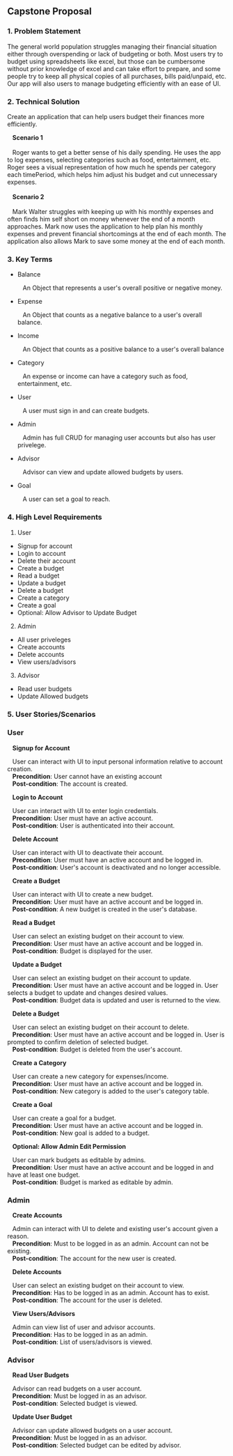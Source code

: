 ## Capstone Proposal

### 1. Problem Statement
The general world population struggles managing their financial situation either through overspending or lack of budgeting or both. Most users try to budget using spreadsheets like excel, but those can be cumbersome without prior knowledge of excel and can take effort to prepare, and some people try to keep all physical copies of all purchases, bills paid/unpaid, etc. Our app will also users to manage budgeting efficiently with an ease of UI.

### 2. Technical Solution
Create an application that can help users budget their finances more efficiently.

&nbsp;&nbsp;&nbsp;**Scenario 1**<br></br>
&nbsp;&nbsp;&nbsp;Roger wants to get a better sense of his daily spending. He uses the app to log expenses, selecting categories such as food, entertainment, etc. Roger sees a visual representation of how much he spends per category each timePeriod, which helps him adjust his budget and cut unnecessary expenses.
<br></br>
&nbsp;&nbsp;&nbsp;**Scenario 2**<br></br>
&nbsp;&nbsp;&nbsp;Mark Walter struggles with keeping up with his monthly expenses and often finds him self short on money whenever the end of a month approaches. Mark now uses the application to help plan his monthly expenses and prevent financial shortcomings at the end of each month. The application also allows Mark to save some money at the end of each month.

### 3. Key Terms
- Balance <p>&nbsp;&nbsp;&nbsp;An Object that represents a user's overall positive or negative money.</p>
- Expense <p>&nbsp;&nbsp;&nbsp;An Object that counts as a negative balance to a user's overall balance.</p>
- Income <p>&nbsp;&nbsp;&nbsp;An Object that counts as a positive balance to a user's overall balance</p>
- Category <p>&nbsp;&nbsp;&nbsp;An expense or income can have a category such as food, entertainment, etc.</p>
- User <p>&nbsp;&nbsp;&nbsp;A user must sign in and can create budgets.</p>
- Admin <p>&nbsp;&nbsp;&nbsp;Admin has full CRUD for managing user accounts but also has user privelege.</p>
- Advisor <p>&nbsp;&nbsp;&nbsp;Advisor can view and update allowed budgets by users.</p>
- Goal <p>&nbsp;&nbsp;&nbsp;A user can set a goal to reach.</p>

### 4. High Level Requirements
1. User
- Signup for account
- Login to account
- Delete their account
- Create a budget
- Read a budget
- Update a budget
- Delete a budget
- Create a category
- Create a goal
- Optional: Allow Advisor to Update Budget
2. Admin
- All user priveleges
- Create accounts
- Delete accounts
- View users/advisors
3. Advisor
- Read user budgets
- Update Allowed budgets

### 5. User Stories/Scenarios

### User

&nbsp;&nbsp;&nbsp;**Signup for Account**<p>&nbsp;&nbsp;&nbsp;User can interact with UI to input personal information relative to account creation.<br>&nbsp;&nbsp;&nbsp;**Precondition**: User cannot have an existing account<br>&nbsp;&nbsp;&nbsp;**Post-condition**: The account is created.</p>

&nbsp;&nbsp;&nbsp;**Login to Account**<p>&nbsp;&nbsp;&nbsp;User can interact with UI to enter login credentials.<br>&nbsp;&nbsp;&nbsp;**Precondition**: User must have an active account.<br>&nbsp;&nbsp;&nbsp;**Post-condition**: User is authenticated into their account.</p>

&nbsp;&nbsp;&nbsp;**Delete Account**<p>&nbsp;&nbsp;&nbsp;User can interact with UI to deactivate their account.<br>&nbsp;&nbsp;&nbsp;**Precondition**: User must have an active account and be logged in.<br>&nbsp;&nbsp;&nbsp;**Post-condition**: User's account is deactivated and no longer accessible.</p>

&nbsp;&nbsp;&nbsp;**Create a Budget**<p>&nbsp;&nbsp;&nbsp;User can interact with UI to create a new budget.<br>&nbsp;&nbsp;&nbsp;**Precondition**: User must have an active account and be logged in.<br>&nbsp;&nbsp;&nbsp;**Post-condition**: A new budget is created in the user's database.</p>

&nbsp;&nbsp;&nbsp;**Read a Budget**<p>&nbsp;&nbsp;&nbsp;User can select an existing budget on their account to view.<br>&nbsp;&nbsp;&nbsp;**Precondition**: User must have an active account and be logged in.<br>&nbsp;&nbsp;&nbsp;**Post-condition**: Budget is displayed for the user.</p>

&nbsp;&nbsp;&nbsp;**Update a Budget**<p>&nbsp;&nbsp;&nbsp;User can select an existing budget on their account to update.<br>&nbsp;&nbsp;&nbsp;**Precondition**: User must have an active account and be logged in. User selects a budget to update and changes desired values.<br>&nbsp;&nbsp;&nbsp;**Post-condition**: Budget data is updated and user is returned to the view.</p>

&nbsp;&nbsp;&nbsp;**Delete a Budget**<p>&nbsp;&nbsp;&nbsp;User can select an existing budget on their account to delete.<br>&nbsp;&nbsp;&nbsp;**Precondition**: User must have an active account and be logged in. User is prompted to confirm deletion of selected budget.<br>&nbsp;&nbsp;&nbsp;**Post-condition**: Budget is deleted from the user's account.</p>

&nbsp;&nbsp;&nbsp;**Create a Category**<p>&nbsp;&nbsp;&nbsp;User can create a new category for expenses/income.<br>&nbsp;&nbsp;&nbsp;**Precondition**: User must have an active account and be logged in.<br>&nbsp;&nbsp;&nbsp;**Post-condition**: New category is added to the user's category table.</p>

&nbsp;&nbsp;&nbsp;**Create a Goal**<p>&nbsp;&nbsp;&nbsp;User can create a goal for a budget.<br>&nbsp;&nbsp;&nbsp;**Precondition**: User must have an active account and be logged in.<br>&nbsp;&nbsp;&nbsp;**Post-condition**: New goal is added to a budget.</p>

&nbsp;&nbsp;&nbsp;**Optional: Allow Admin Edit Permission**<p>&nbsp;&nbsp;&nbsp;User can mark budgets as editable by admins.<br>&nbsp;&nbsp;&nbsp;**Precondition**: User must have an active account and be logged in and have at least one budget.<br>&nbsp;&nbsp;&nbsp;**Post-condition**: Budget is marked as editable by admin.</p>

### Admin

&nbsp;&nbsp;&nbsp;**Create Accounts**<p>&nbsp;&nbsp;&nbsp;Admin can interact with UI to delete and existing user's account given a reason.<br>&nbsp;&nbsp;&nbsp;**Precondition**: Must to be logged in as an admin. Account can not be existing.<br>&nbsp;&nbsp;&nbsp;**Post-condition**: The account for the new user is created.</p>

&nbsp;&nbsp;&nbsp;**Delete Accounts**<p>&nbsp;&nbsp;&nbsp;User can select an existing budget on their account to view.<br>&nbsp;&nbsp;&nbsp;**Precondition**: Has to be logged in as an admin. Account has to exist.<br>&nbsp;&nbsp;&nbsp;**Post-condition**: The account for the user is deleted.</p>

&nbsp;&nbsp;&nbsp;**View Users/Advisors**<p>&nbsp;&nbsp;&nbsp;Admin can view list of user and advisor accounts.<br>&nbsp;&nbsp;&nbsp;**Precondition**: Has to be logged in as an admin.<br>&nbsp;&nbsp;&nbsp;**Post-condition**: List of users/advisors is viewed.</p>

### Advisor

&nbsp;&nbsp;&nbsp;**Read User Budgets**<p>&nbsp;&nbsp;&nbsp;Advisor can read budgets on a user account.<br>&nbsp;&nbsp;&nbsp;**Precondition**: Must be logged in as an advisor.<br>&nbsp;&nbsp;&nbsp;**Post-condition**: Selected budget is viewed.</p>

&nbsp;&nbsp;&nbsp;**Update User Budget**<p>&nbsp;&nbsp;&nbsp;Advisor can update allowed budgets on a user account.<br>&nbsp;&nbsp;&nbsp;**Precondition**: Must be logged in as an advisor.<br>&nbsp;&nbsp;&nbsp;**Post-condition**: Selected budget can be edited by advisor.</p>